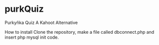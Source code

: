 # purkQuiz
Purkyňka Quiz
A Kahoot Alternative

How to install
Clone the repository, make a file called dbconnect.php and insert php mysql init code.
